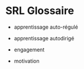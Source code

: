# SRL Glossaire

* apprentissage auto-régulé


* apprentissage autodirigé

* engagement 


* motivation
 